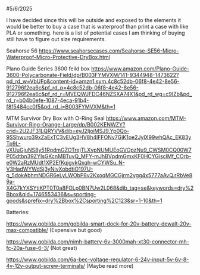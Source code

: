 #5/6/2025

I have decided since this will be outside and exposed to the elements it would be better to buy a case that is waterproof than print a case
with like PLA or something. here is a list of potential cases I am thinking of buying still have to figure out size requirements.

Seahorse 56
https://www.seahorsecases.com/Seahorse-SE56-Micro-Waterproof-Micro-Protective-DryBox.html

Plano Guide Series 3600 feild box 
https://www.amazon.com/Plano-Guide-3600-Polycarbonate-Field/dp/B003FYMVXM/141-9344948-1473622?pd_rd_w=VbUFp&content-id=amzn1.sym.4c8c52db-06f8-4e42-8e56-912796f2ea6c&pf_rd_p=4c8c52db-06f8-4e42-8e56-912796f2ea6c&pf_rd_r=MVEQWJFDC46NZSXA74X1&pd_rd_wg=c9IZb&pd_rd_r=b04b0efe-1087-4eca-91b4-f8f5484cc0f5&pd_rd_i=B003FYMVXM&th=1

MTM Survivor Dry Box with O-Ring Seal 
https://www.amazon.com/MTM-Survivor-Ring-Orange-Large/dp/B002KENWZY?crid=2U2JF31LQRYVV&dib=eyJ2IjoiMSJ9.Yp0Qo-9SShwuro39xZaExTC3vEUg3HV8h4lFFONv7GjK1oe2JylX99whQAc_EK83yTp9L-yXUuGjuNS8y51RgdmGZOTrejTLXvpNUMUEoGVOpzNu9_CWSM0CQ00W7P05dtbn39ZYIsGKcnMBTuvQ_MFY-mJhBVpdmGmxKF0HCYGisclMf_COrb-e0W2aRzMUdt1XP2EfKqjgvkQxqh-wCYWSu_N-V3HadWYWdSj3yNivXobdtiO197U-g_5dokAbhmNDGR6eLyLWObP8v2KxoqMGCGjrm2ygg4x5777aAvQ.rRbVe89a-X4G7kYXSYtiKPT0T0a8FOLp0BN7Uw2L068&dib_tag=se&keywords=dry%2Bbox&qid=1746553436&s=sporting-goods&sprefix=dry%2Bbox%2Csporting%2C123&sr=1-10&th=1

Batteries:

 https://www.gobilda.com/gobilda-smart-dock-for-20v-battery-dewalt-20v-max-compatible/ (Expensive but good)

 https://www.gobilda.com/nimh-battery-6v-3000mah-xt30-connector-mh-fc-20a-fuse-6-3/ (Not great)

 https://www.gobilda.com/6a-bec-voltage-regulator-6-24v-input-5v-6v-8-4v-12v-output-screw-terminals/ (Maybe read more)

